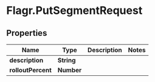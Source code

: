 # Flagr.PutSegmentRequest

## Properties
Name | Type | Description | Notes
------------ | ------------- | ------------- | -------------
**description** | **String** |  | 
**rolloutPercent** | **Number** |  | 


